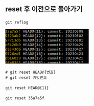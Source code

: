 ## reset 후 이전으로 돌아가기

`git reflog`

![image-20230509225231315](./assets/image-20230509225231315.png)

```
# git reset HEAD@{번호}
# git reset 커밋번호

git reset HEAD@{11}

git reset 35a7a5f
```



